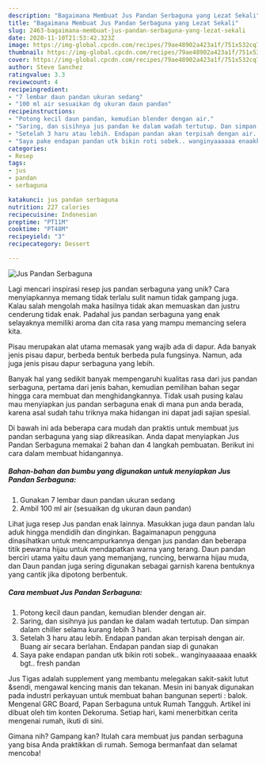 ```yaml
---
description: "Bagaimana Membuat Jus Pandan Serbaguna yang Lezat Sekali"
title: "Bagaimana Membuat Jus Pandan Serbaguna yang Lezat Sekali"
slug: 2463-bagaimana-membuat-jus-pandan-serbaguna-yang-lezat-sekali
date: 2020-11-10T21:53:42.323Z
image: https://img-global.cpcdn.com/recipes/79ae48902a423a1f/751x532cq70/jus-pandan-serbaguna-foto-resep-utama.jpg
thumbnail: https://img-global.cpcdn.com/recipes/79ae48902a423a1f/751x532cq70/jus-pandan-serbaguna-foto-resep-utama.jpg
cover: https://img-global.cpcdn.com/recipes/79ae48902a423a1f/751x532cq70/jus-pandan-serbaguna-foto-resep-utama.jpg
author: Steve Sanchez
ratingvalue: 3.3
reviewcount: 4
recipeingredient:
- "7 lembar daun pandan ukuran sedang"
- "100 ml air sesuaikan dg ukuran daun pandan"
recipeinstructions:
- "Potong kecil daun pandan, kemudian blender dengan air."
- "Saring, dan sisihnya jus pandan ke dalam wadah tertutup. Dan simpan dalam chiller selama kurang lebih 3 hari."
- "Setelah 3 haru atau lebih. Endapan pandan akan terpisah dengan air. Buang air secara berlahan. Endapan pandan siap di gunakan"
- "Saya pake endapan pandan utk bikin roti sobek.. wanginyaaaaaa enaakk bgt.. fresh pandan"
categories:
- Resep
tags:
- jus
- pandan
- serbaguna

katakunci: jus pandan serbaguna 
nutrition: 227 calories
recipecuisine: Indonesian
preptime: "PT11M"
cooktime: "PT48M"
recipeyield: "3"
recipecategory: Dessert

---
```



![Jus Pandan Serbaguna](https://img-global.cpcdn.com/recipes/79ae48902a423a1f/751x532cq70/jus-pandan-serbaguna-foto-resep-utama.jpg)

Lagi mencari inspirasi resep jus pandan serbaguna yang unik? Cara menyiapkannya memang tidak terlalu sulit namun tidak gampang juga. Kalau salah mengolah maka hasilnya tidak akan memuaskan dan justru cenderung tidak enak. Padahal jus pandan serbaguna yang enak selayaknya memiliki aroma dan cita rasa yang mampu memancing selera kita.

Pisau merupakan alat utama memasak yang wajib ada di dapur. Ada banyak jenis pisau dapur, berbeda bentuk berbeda pula fungsinya. Namun, ada juga jenis pisau dapur serbaguna yang lebih.

Banyak hal yang sedikit banyak mempengaruhi kualitas rasa dari jus pandan serbaguna, pertama dari jenis bahan, kemudian pemilihan bahan segar hingga cara membuat dan menghidangkannya. Tidak usah pusing kalau mau menyiapkan jus pandan serbaguna enak di mana pun anda berada, karena asal sudah tahu triknya maka hidangan ini dapat jadi sajian spesial.


Di bawah ini ada beberapa cara mudah dan praktis untuk membuat jus pandan serbaguna yang siap dikreasikan. Anda dapat menyiapkan Jus Pandan Serbaguna memakai 2 bahan dan 4 langkah pembuatan. Berikut ini cara dalam membuat hidangannya.

<!--inarticleads1-->

##### Bahan-bahan dan bumbu yang digunakan untuk menyiapkan Jus Pandan Serbaguna:

1. Gunakan 7 lembar daun pandan ukuran sedang
1. Ambil 100 ml air (sesuaikan dg ukuran daun pandan)


Lihat juga resep Jus pandan enak lainnya. Masukkan juga daun pandan lalu aduk hingga mendidih dan dinginkan. Bagaimanapun pengguna dinasihatkan untuk mencampurkannya dengan jus pandan dan beberapa titik pewarna hijau untuk mendapatkan warna yang terang. Daun pandan berciri utama yaitu daun yang memanjang, runcing, berwarna hijau muda, dan Daun pandan juga sering digunakan sebagai garnish karena bentuknya yang cantik jika dipotong berbentuk. 

<!--inarticleads2-->

##### Cara membuat Jus Pandan Serbaguna:

1. Potong kecil daun pandan, kemudian blender dengan air.
1. Saring, dan sisihnya jus pandan ke dalam wadah tertutup. Dan simpan dalam chiller selama kurang lebih 3 hari.
1. Setelah 3 haru atau lebih. Endapan pandan akan terpisah dengan air. Buang air secara berlahan. Endapan pandan siap di gunakan
1. Saya pake endapan pandan utk bikin roti sobek.. wanginyaaaaaa enaakk bgt.. fresh pandan


Jus Tigas adalah supplement yang membantu melegakan sakit-sakit lutut &amp;sendi, mengawal kencing manis dan tekanan. Mesin ini banyak digunakan pada industri perkayuan untuk membuat bahan bangunan seperti : balok. Mengenal GRC Board, Papan Serbaguna untuk Rumah Tangguh. Artikel ini dibuat oleh tim konten Dekoruma. Setiap hari, kami menerbitkan cerita mengenai rumah, ikuti di sini. 

Gimana nih? Gampang kan? Itulah cara membuat jus pandan serbaguna yang bisa Anda praktikkan di rumah. Semoga bermanfaat dan selamat mencoba!
